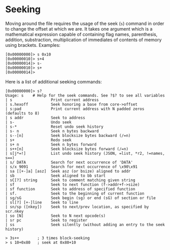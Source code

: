 # Seeking
Moving around the file requires the usage of the seek (`s`) command in order to change the offset at which we are. It takes one argument which is a mathematical expression capable of containing flag names, parenthesis, addition, substraction, multiplication of immediates of contents of memory using brackets. Examples:

```
[0x00000000]> s 0x10
[0x00000010]> s+4
[0x00000014]> s-
[0x00000010]> s+
[0x00000014]>
```

Here is a list of additional seeking commands:

```
[0x00000000]> s?
Usage: s    # Help for the seek commands. See ?$? to see all variables
| s                 Print current address
| s.hexoff          Seek honoring a base from core->offset
| s:pad             Print current address with N padded zeros (defaults to 8)
| s addr            Seek to address
| s-                Undo seek
| s-*               Reset undo seek history
| s- n              Seek n bytes backward
| s--[n]            Seek blocksize bytes backward (/=n)
| s+                Redo seek
| s+ n              Seek n bytes forward
| s++[n]            Seek blocksize bytes forward (/=n)
| s[j*=!]           List undo seek history (JSON, =list, *r2, !=names, s==)
| s/ DATA           Search for next occurrence of 'DATA'
| s/x 9091          Search for next occurrence of \x90\x91
| sa [[+-]a] [asz]  Seek asz (or bsize) aligned to addr
| sb                Seek aligned to bb start
| sC[?] string      Seek to comment matching given string
| sf                Seek to next function (f->addr+f->size)
| sf function       Seek to address of specified function
| sf.               Seek to the beginning of current function
| sg/sG             Seek begin (sg) or end (sG) of section or file
| sl[?] [+-]line    Seek to line
| sn/sp ([nkey])    Seek to next/prev location, as specified by scr.nkey
| so [N]            Seek to N next opcode(s)
| sr pc             Seek to register
| ss                Seek silently (without adding an entry to the seek history)

> 3s++        ; 3 times block-seeking
> s 10+0x80   ; seek at 0x80+10

```